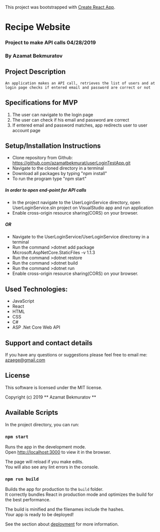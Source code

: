 This project was bootstrapped with [Create React App](https://github.com/facebook/create-react-app).

# Recipe Website

### Project to make API calls 04/28/2019

### By Azamat Bekmuratov

## Project Description

    An application makes an API call, retrieves the list of users and at login page checks if entered email and password are correct or not

## Specifications for MVP

1. The user can navigate to the login page
2. The user can check if his email and password are correct
3. If entered email and password matches, app redirects user to user account page

## Setup/Installation Instructions

- Clone repository from Github: https://github.com/azamatbekmurat/userLoginTestApp.git
- Navigate to the cloned directory in a terminal
- Download all packages by typing "npm install"
- To run the program type "npm start"

##### In order to open end-point for API calls

- In the project navigate to the UserLoginService directory, open UserLoginService.sln project on VisualStudio app and run application
- Enable cross-origin resource sharing(CORS) on your browser.

##### OR

- Navigate to the UserLoginService/UserLoginService directorey in a terminal
- Run the command >dotnet add package Microsoft.AspNetCore.StaticFiles -v 1.1.3
- Run the command >dotnet restore
- Run the command >dotnet build
- Run the command >dotnet run
- Enable cross-origin resource sharing(CORS) on your browser.

## Used Technologies:

- JavaScript
- React
- HTML
- CSS
- C#
- ASP .Net Core Web API

## Support and contact details

If you have any questions or suggestions please feel free to email me: azaege@gmail.com

## License

This software is licensed under the MIT license.

Copyright (c) 2019 ** Azamat Bekmuratov **

## Available Scripts

In the project directory, you can run:

### `npm start`

Runs the app in the development mode.<br>
Open [http://localhost:3000](http://localhost:3000) to view it in the browser.

The page will reload if you make edits.<br>
You will also see any lint errors in the console.

### `npm run build`

Builds the app for production to the `build` folder.<br>
It correctly bundles React in production mode and optimizes the build for the best performance.

The build is minified and the filenames include the hashes.<br>
Your app is ready to be deployed!

See the section about [deployment](https://facebook.github.io/create-react-app/docs/deployment) for more information.
